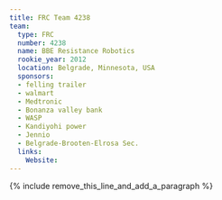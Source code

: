 ```yaml
---
title: FRC Team 4238
team:
  type: FRC
  number: 4238
  name: BBE Resistance Robotics
  rookie_year: 2012
  location: Belgrade, Minnesota, USA
  sponsors:
  - felling trailer
  - walmart
  - Medtronic
  - Bonanza valley bank
  - WASP
  - Kandiyohi power
  - Jennio
  - Belgrade-Brooten-Elrosa Sec.
  links:
    Website:
---
```


{% include remove_this_line_and_add_a_paragraph %}